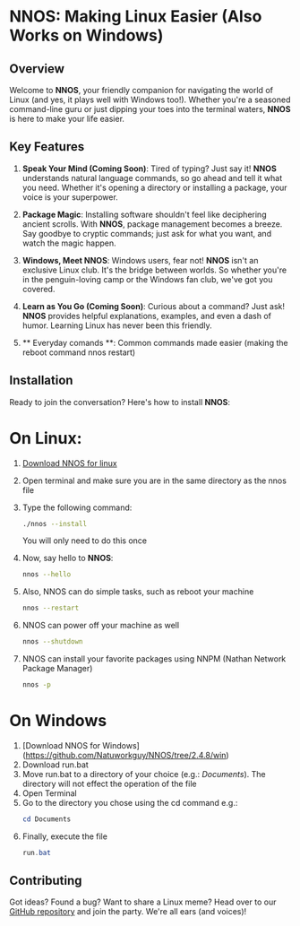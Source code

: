 # NNOS: Making Linux Easier (Also Works on Windows)

## Overview

Welcome to **NNOS**, your friendly companion for navigating the world of Linux (and yes, it plays well with Windows too!). Whether you're a seasoned command-line guru or just dipping your toes into the terminal waters, **NNOS** is here to make your life easier.

## Key Features

1. **Speak Your Mind (Coming Soon)**: Tired of typing? Just say it! **NNOS** understands natural language commands, so go ahead and tell it what you need. Whether it's opening a directory or installing a package, your voice is your superpower.

2. **Package Magic**: Installing software shouldn't feel like deciphering ancient scrolls. With **NNOS**, package management becomes a breeze. Say goodbye to cryptic commands; just ask for what you want, and watch the magic happen.

3. **Windows, Meet NNOS**: Windows users, fear not! **NNOS** isn't an exclusive Linux club. It's the bridge between worlds. So whether you're in the penguin-loving camp or the Windows fan club, we've got you covered.

4. **Learn as You Go (Coming Soon)**: Curious about a command? Just ask! **NNOS** provides helpful explanations, examples, and even a dash of humor. Learning Linux has never been this friendly.
5. ** Everyday comands **: Common commands  made easier (making the reboot command nnos restart)
## Installation

Ready to join the conversation? Here's how to install **NNOS**:

# On Linux:

1. [Download NNOS for linux](https://github.com/Natuworkguy/NNOS/blob/2.4.8/linux/)
2. Open terminal
   and make sure you are in the same directory as the nnos file
3. Type the following command:
   ```bash
   ./nnos --install
   ```
   You will only need to do this once
4. Now, say hello to **NNOS**:

   ```bash
   nnos --hello
   ```
5. Also, NNOS can do simple tasks, such as reboot your machine

   ```bash
   nnos --restart
   ```
6. NNOS can power off your machine as well
   ```bash
   nnos --shutdown
   ```
7. NNOS can install your favorite packages using NNPM (Nathan Network Package Manager)
   ```bash
   nnos -p
   ```
# On Windows
1. [Download NNOS for Windows] (https://github.com/Natuworkguy/NNOS/tree/2.4.8/win)
2. Download run.bat
3. Move run.bat to a directory of your choice (e.g.: *Documents*). The directory will not effect the operation of the file
4. Open Terminal
5. Go to the directory you chose using the cd command e.g.:
   ```PowerShell
   cd Documents
   ```
6. Finally, execute the file
   ```PowerShell
   run.bat
   ```
## Contributing

Got ideas? Found a bug? Want to share a Linux meme? Head over to our [GitHub repository](https://github.com/Natuworkguy/NNOS/tree/2.4.4) and join the party. We're all ears (and voices)!
